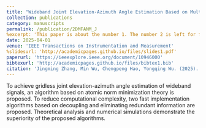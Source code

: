 ```yaml
---
title: "Wideband Joint Elevation-Azimuth Angle Estimation Based on Multiple Frequency Model and Atomic Norm Minimization"
collection: publications
category: manuscripts
permalink: /publication/2DMFANM_J
%excerpt: 'This paper is about the number 1. The number 2 is left for future work.'
date: 2025-04-01
venue: 'IEEE Transactions on Instrumentation and Measurement'
%slidesurl: 'http://academicpages.github.io/files/slides1.pdf'
paperurl: 'https://ieeexplore.ieee.org/document/10946000'
bibtexurl: 'http://academicpages.github.io/files/bibtex1.bib'
citation: 'Jingming Zhang, Min Wu, Chengpeng Hao, Yongqing Wu. (2025). &quot;Wideband Joint Elevation-Azimuth Angle Estimation Based on Multiple Frequency Model and Atomic Norm Minimization.&quot; <i>IEEE Transactions on Instrumentation and Measurement</i>. vol. 74, pp. 1-18.'
---
```

To achieve gridless joint elevation-azimuth angle estimation of wideband signals, an algorithm based on atomic norm minimization theory is proposed. To reduce computational complexity, two fast implementation algorithms based on decoupling and eliminating redundant information are proposed. Theoretical analysis and numerical simulations demonstrate the superiority of the proposed algorithms.
